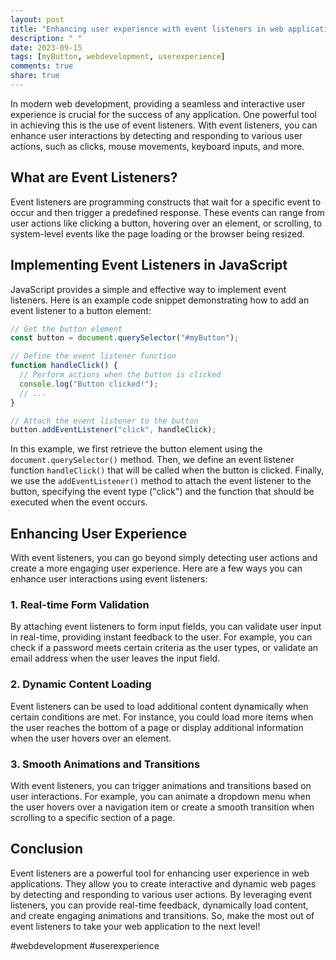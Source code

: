 ```yaml
---
layout: post
title: "Enhancing user experience with event listeners in web applications"
description: " "
date: 2023-09-15
tags: [myButton, webdevelopment, userexperience]
comments: true
share: true
---
```


In modern web development, providing a seamless and interactive user experience is crucial for the success of any application. One powerful tool in achieving this is the use of event listeners. With event listeners, you can enhance user interactions by detecting and responding to various user actions, such as clicks, mouse movements, keyboard inputs, and more.

## What are Event Listeners?

Event listeners are programming constructs that wait for a specific event to occur and then trigger a predefined response. These events can range from user actions like clicking a button, hovering over an element, or scrolling, to system-level events like the page loading or the browser being resized.

## Implementing Event Listeners in JavaScript

JavaScript provides a simple and effective way to implement event listeners. Here is an example code snippet demonstrating how to add an event listener to a button element:

```javascript
// Get the button element
const button = document.querySelector("#myButton");

// Define the event listener function
function handleClick() {
  // Perform actions when the button is clicked
  console.log("Button clicked!");
  // ...
}

// Attach the event listener to the button
button.addEventListener("click", handleClick);
```

In this example, we first retrieve the button element using the `document.querySelector()` method. Then, we define an event listener function `handleClick()` that will be called when the button is clicked. Finally, we use the `addEventListener()` method to attach the event listener to the button, specifying the event type ("click") and the function that should be executed when the event occurs.

## Enhancing User Experience

With event listeners, you can go beyond simply detecting user actions and create a more engaging user experience. Here are a few ways you can enhance user interactions using event listeners:

### 1. Real-time Form Validation

By attaching event listeners to form input fields, you can validate user input in real-time, providing instant feedback to the user. For example, you can check if a password meets certain criteria as the user types, or validate an email address when the user leaves the input field.

### 2. Dynamic Content Loading

Event listeners can be used to load additional content dynamically when certain conditions are met. For instance, you could load more items when the user reaches the bottom of a page or display additional information when the user hovers over an element.

### 3. Smooth Animations and Transitions

With event listeners, you can trigger animations and transitions based on user interactions. For example, you can animate a dropdown menu when the user hovers over a navigation item or create a smooth transition when scrolling to a specific section of a page.

## Conclusion

Event listeners are a powerful tool for enhancing user experience in web applications. They allow you to create interactive and dynamic web pages by detecting and responding to various user actions. By leveraging event listeners, you can provide real-time feedback, dynamically load content, and create engaging animations and transitions. So, make the most out of event listeners to take your web application to the next level!

#webdevelopment #userexperience
